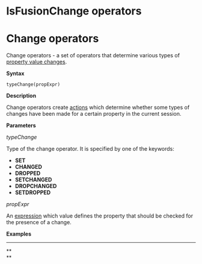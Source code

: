 # lsFusionChange operators

# Change operators

Change operators - a set of operators that determine various types of [property value changes](lsFusionChange_operators_SET_CHANGED_..._.md). 

**Syntax**

    typeChange(propExpr)

**Description**

Change operators create [actions](lsFusionProperties.md) which determine whether some types of changes have been made for a certain property in the current session.

**Parameters**

*typeChange*

Type of the change operator. It is specified by one of the keywords:

-   **SET**
-   **CHANGED**
-   **DROPPED**
-   **SETCHANGED**
-   **DROPCHANGED**
-   **SETDROPPED**

*propExpr*

An [expression](lsFusionExpression.md) which value defines the property that should be checked for the presence of a change.

**Examples**

****



**  
**

